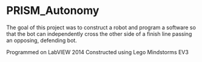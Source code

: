 # PRISM_Autonomy
The goal of this project was to construct a robot and program a software so that the bot can independently cross the other side of a finish line passing an opposing, defending bot.

Programmed on LabVIEW 2014
Constructed using Lego Mindstorms EV3
